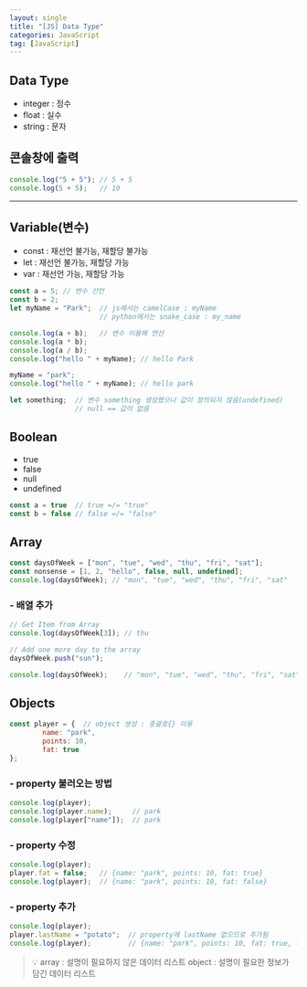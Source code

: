 ```yaml
---
layout: single
title: "[JS] Data Type"
categories: JavaScript
tag: [JavaScript]
---
```


## Data Type

- integer : 정수
- float : 실수
- string : 문자

## 콘솔창에 출력

```js
console.log("5 + 5"); // 5 + 5
console.log(5 + 5);   // 10

```

---

## Variable(변수)

- const : 재선언 불가능, 재할당 불가능
- let : 재선언 불가능, 재할당 가능
- var :  재선언 가능, 재할당 가능

```js
const a = 5; // 변수 선언
const b = 2;
let myName = "Park";  // js에서는 camelCase : myName
                      // python에서는 snake_case : my_name

console.log(a + b);   // 변수 이용해 연산
console.log(a * b);
console.log(a / b);
console.log("hello " + myName); // hello Park

myName = "park";
console.log("hello " + myName); // hello park

```

```js
let something;  // 변수 something 생성했으나 값이 정의되지 않음(undefined)
                // null == 값이 없음
```

## Boolean
- true
- false
- null
- undefined

```js
const a = true  // true =/= "true"
const b = false // false =/= "false"

```

## Array

```js
const daysOfWeek = ["mon", "tue", "wed", "thu", "fri", "sat"];
const nonsense = [1, 2, "hello", false, null, undefined];
console.log(daysOfWeek); // "mon", "tue", "wed", "thu", "fri", "sat"
```

### - 배열 추가
```js
// Get Item from Array
console.log(daysOfWeek[3]); // thu

// Add one more day to the array
daysOfWeek.push("sun");

console.log(daysOfWeek);    // "mon", "tue", "wed", "thu", "fri", "sat", "sun"

```

## Objects

```js
const player = {  // object 생성 : 중괄호{} 이용
		name: "park",
		points: 10,
		fat: true
};

```

### - property 불러오는 방법

```js
console.log(player);
console.log(player.name);     // park
console.log(player["name"]);  // park
```

### - property 수정

```js
console.log(player);
player.fat = false;   // {name: "park", points: 10, fat: true}
console.log(player);  // {name: "park", points: 10, fat: false} 
```

### - property 추가

```js
console.log(player);
player.lastName = "potato";  // property에 lastName 없으므로 추가됨
console.log(player);         // {name: "park", points: 10, fat: true, lastname: "potato"}
```

>💡 array : 설명이 필요하지 않은 데이터 리스트
>   object : 설명이 필요한 정보가 담긴 데이터 리스트

